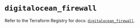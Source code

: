 # `digitalocean_firewall`

Refer to the Terraform Registry for docs: [`digitalocean_firewall`](https://registry.terraform.io/providers/digitalocean/digitalocean/2.43.0/docs/resources/firewall).
